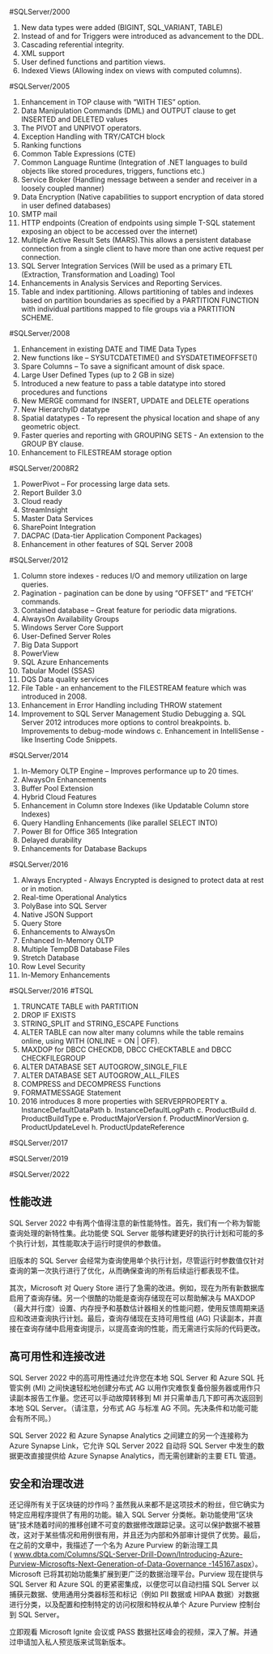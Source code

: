 #SQLServer/2000
1. New data types were added (BIGINT, SQL_VARIANT, TABLE)
2. Instead of and for Triggers were introduced as advancement to the DDL.
3. Cascading referential integrity.
4. XML support
5. User defined functions and partition views.
6. Indexed Views (Allowing index on views with computed columns).


#SQLServer/2005
1. Enhancement in TOP clause with “WITH TIES” option.
2. Data Manipulation Commands (DML) and OUTPUT clause to get INSERTED and DELETED values
3. The PIVOT and UNPIVOT operators.
4. Exception Handling with TRY/CATCH block
5. Ranking functions
6. Common Table Expressions (CTE)
7. Common Language Runtime (Integration of .NET languages to build objects like stored procedures, triggers,
functions etc.)
8. Service Broker (Handling message between a sender and receiver in a loosely coupled manner)
9. Data Encryption (Native capabilities to support encryption of data stored in user defined databases)
10. SMTP mail
11. HTTP endpoints (Creation of endpoints using simple T-SQL statement exposing an object to be accessed over
the internet)
12. Multiple Active Result Sets (MARS).This allows a persistent database connection from a single client to have
more than one active request per connection.
13. SQL Server Integration Services (Will be used as a primary ETL (Extraction, Transformation and Loading) Tool
14. Enhancements in Analysis Services and Reporting Services.
15. Table and index partitioning. Allows partitioning of tables and indexes based on partition boundaries as
specified by a PARTITION FUNCTION with individual partitions mapped to file groups via a PARTITION
SCHEME.



#SQLServer/2008
1. Enhancement in existing DATE and TIME Data Types
2. New functions like – SYSUTCDATETIME() and SYSDATETIMEOFFSET()
3. Spare Columns – To save a significant amount of disk space.
4. Large User Defined Types (up to 2 GB in size)
5. Introduced a new feature to pass a table datatype into stored procedures and functions
6. New MERGE command for INSERT, UPDATE and DELETE operations
7. New HierarchyID datatype
8. Spatial datatypes - To represent the physical location and shape of any geometric object.
9. Faster queries and reporting with GROUPING SETS - An extension to the GROUP BY clause.
10. Enhancement to FILESTREAM storage option


#SQLServer/2008R2
1. PowerPivot – For processing large data sets.
2. Report Builder 3.0
3. Cloud ready
4. StreamInsight
5. Master Data Services
6. SharePoint Integration
7. DACPAC (Data-tier Application Component Packages)
8. Enhancement in other features of SQL Server 2008


#SQLServer/2012
1. Column store indexes - reduces I/O and memory utilization on large queries.
2. Pagination - pagination can be done by using “OFFSET” and “FETCH’ commands.
3. Contained database – Great feature for periodic data migrations.
4. AlwaysOn Availability Groups
5. Windows Server Core Support
6. User-Defined Server Roles
7. Big Data Support
8. PowerView
9. SQL Azure Enhancements
10. Tabular Model (SSAS)
11. DQS Data quality services
12. File Table - an enhancement to the FILESTREAM feature which was introduced in 2008.
13. Enhancement in Error Handling including THROW statement
14. Improvement to SQL Server Management Studio Debugging a. SQL Server 2012 introduces more options to
control breakpoints. b. Improvements to debug-mode windows
c. Enhancement in IntelliSense - like Inserting Code Snippets.



#SQLServer/2014
1. In-Memory OLTP Engine – Improves performance up to 20 times.
2. AlwaysOn Enhancements
3. Buffer Pool Extension
4. Hybrid Cloud Features
5. Enhancement in Column store Indexes (like Updatable Column store Indexes)
6. Query Handling Enhancements (like parallel SELECT INTO)
7. Power BI for Office 365 Integration
8. Delayed durability
9. Enhancements for Database Backups


#SQLServer/2016
1. Always Encrypted - Always Encrypted is designed to protect data at rest or in motion.
2. Real-time Operational Analytics
3. PolyBase into SQL Server
4. Native JSON Support
5. Query Store
6. Enhancements to AlwaysOn
7. Enhanced In-Memory OLTP
8. Multiple TempDB Database Files
9. Stretch Database
10. Row Level Security
11. In-Memory Enhancements

#SQLServer/2016  #TSQL
1. TRUNCATE TABLE with PARTITION
2. DROP IF EXISTS
3. STRING_SPLIT and STRING_ESCAPE Functions
4. ALTER TABLE can now alter many columns while the table remains online, using WITH (ONLINE = ON | OFF).
5. MAXDOP for DBCC CHECKDB, DBCC CHECKTABLE and DBCC CHECKFILEGROUP
6. ALTER DATABASE SET AUTOGROW_SINGLE_FILE
7. ALTER DATABASE SET AUTOGROW_ALL_FILES
8. COMPRESS and DECOMPRESS Functions
9. FORMATMESSAGE Statement
10. 2016 introduces 8 more properties with SERVERPROPERTY
a. InstanceDefaultDataPath
b. InstanceDefaultLogPath
c. ProductBuild
d. ProductBuildType
e. ProductMajorVersion
f. ProductMinorVersion
g. ProductUpdateLevel
h. ProductUpdateReference


#SQLServer/2017

#SQLServer/2019

#SQLServer/2022
## 性能改进

SQL Server 2022 中有两个值得注意的新性能特性。首先，我们有一个称为智能查询处理的新特性集。此功能使 SQL Server 能够构建更好的执行计划和可能的多个执行计划，其性能取决于运行时提供的参数值。

旧版本的 SQL Server 会经常为查询使用单个执行计划，尽管运行时参数值仅针对查询的第一次执行进行了优化，从而确保查询的所有后续运行都表现不佳。

其次，Microsoft 对 Query Store 进行了急需的改进。例如，现在为所有新数据库启用了查询存储。另一个很酷的功能是查询存储现在可以帮助解决与 MAXDOP（最大并行度）设置、内存授予和基数估计器相关的性能问题，使用反馈周期来适应和改进查询执行计划。最后，查询存储现在支持可用性组 (AG) 只读副本，并直接在查询存储中启用查询提示，以提高查询的性能，而无需进行实际的代码更改。

## 高可用性和连接改进

SQL Server 2022 中的高可用性通过允许您在本地 SQL Server 和 Azure SQL 托管实例 (MI) 之间快速轻松地创建分布式 AG 以用作灾难恢复备份服务器或用作只读副本报告工作量。您还可以手动故障转移到 MI 并只需单击几下即可再次返回到本地 SQL Server。（请注意，分布式 AG 与标准 AG 不同。先决条件和功能可能会有所不同。）

SQL Server 2022 和 Azure Synapse Analytics 之间建立的另一个连接称为 Azure Synapse Link，它允许 SQL Server 2022 自动将 SQL Server 中发生的数据更改直接提供给 Azure Synapse Analytics，而无需创建新的主要 ETL 管道。

## 安全和治理改进

还记得所有关于区块链的炒作吗？虽然我从来都不是这项技术的粉丝，但它确实为特定应用程序提供了有用的功能。输入 SQL Server 分类帐。新功能使用“区块链”技术随着时间的推移创建不可变的数据修改跟踪记录。这可以保护数据不被篡改，这对于某些情况和用例很有用，并且还为内部和外部审计提供了优势。最后，在之前的文章中，我描述了一个名为 Azure Purview 的新治理工具 ( [www.dbta.com/Columns/SQL-Server-Drill-Down/Introducing-Azure-Purview-Microsofts-Next-Generation-of-Data-Governance -145167.aspx](http://www.dbta.com/Columns/SQL-Server-Drill-Down/Introducing-Azure-Purview-Microsofts-Next-Generation-of-Data-Governance-145167.aspx)）。Microsoft 已将其初始功能集扩展到更广泛的数据治理平台。Purview 现在提供与 SQL Server 和 Azure SQL 的更紧密集成，以便您可以自动扫描 SQL Server 以捕获元数据、使用通用分类器标签和标记（例如 PII 数据或 HIPAA 数据）对数据进行分类，以及配置和控制特定的访问权限和特权从单个 Azure Purview 控制台到 SQL Server。

立即观看 Microsoft Ignite 会议或 PASS 数据社区峰会的视频，深入了解。并通过申请加入私人预览版来试驾新版本。